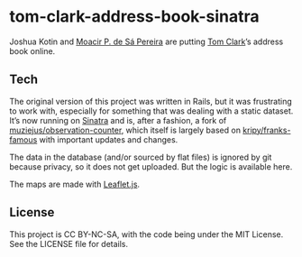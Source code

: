 # tom-clark-address-book-sinatra

Joshua Kotin and [Moacir P. de Sá Pereira](http://moacir.com) are putting [Tom Clark](https://en.wikipedia.org/wiki/Tom_Clark_%28poet%29)’s address book online.

## Tech

The original version of this project was written in Rails, but it was
frustrating to work with, especially for something that was dealing with a
static dataset. It’s now running on [Sinatra](http://www.sinatrarb.com) and is,
after a fashion, a fork of
[muziejus/observation-counter](http://github.com/muziejus/observation-counter),
which itself is largely based on
[kripy/franks-famous](http://github.com/kripy/franks-famous) with important
updates and changes.

The data in the database (and/or sourced by flat files) is ignored by git because privacy, so it does not get uploaded. But the logic is available here.

The maps are made with [Leaflet.js](http://leafletjs.org).

## License
This project is CC BY-NC-SA, with the code being under the MIT License. See the LICENSE file for details.



